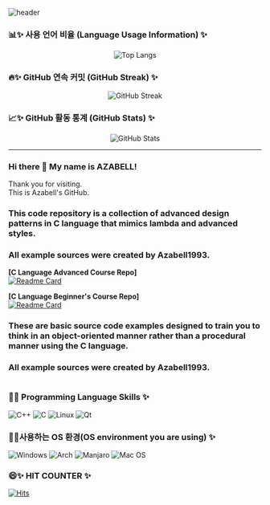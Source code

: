 
![header](https://capsule-render.vercel.app/api?type=rect&color=0:000000,100:000000&text=Azabell's%20GitHub&fontAlign=50&fontAlignY=50&fontColor=00ff00&fontSize=45&animation=fadeIn&desc=Wellcome%20My%20Home&descAlignY=75&descAlign=50)
### 📊✨ 사용 언어 비율 (Language Usage Information) ✨  
<div align="center">
    <img src="https://github-readme-stats.vercel.app/api/top-langs/?username=Azabell1993&layout=compact&theme=tokyonight" alt="Top Langs">
</div>

### 🔥✨ GitHub 연속 커밋 (GitHub Streak) ✨  
<div align="center">
    <img src="https://github-readme-streak-stats.herokuapp.com/?user=Azabell1993&theme=tokyonight" alt="GitHub Streak">
</div>

### 📈✨ GitHub 활동 통계 (GitHub Stats) ✨  
<div align="center">
    <img src="https://github-readme-stats.vercel.app/api?username=Azabell1993&show_icons=true&theme=radical" alt="GitHub Stats">
</div>

-----   
### Hi there 👋 My name is AZABELL!  
Thank you for visiting.  
This is Azabell's GitHub.  

### This code repository is a collection of advanced design patterns in C language that mimics lambda and advanced styles.  
### All example sources were created by Azabell1993.  

**[C Language Advanced Course Repo]**  
[![Readme Card](https://github-readme-stats.vercel.app/api/pin/?username=Azabell1993&repo=functional_clang)](https://github.com/Azabell1993/functional_clang)   

**[C Language Beginner's Course Repo]**  
[![Readme Card](https://github-readme-stats.vercel.app/api/pin/?username=Azabell1993&repo=ClangStructPointerExample)](https://github.com/Azabell1993/ClangStructPointerExample)   
    
### These are basic source code examples designed to train you to think in an object-oriented manner rather than a procedural manner using the C language.  
### All example sources were created by Azabell1993.  
  
#
<!--
- 🌱 I’m currently learning ...
- 👯 I’m looking to collaborate on ...
- 🤔 I’m looking for help with ...
- 💬 Ask me about ...
- 📫 How to reach me: ...
- 😄 Pronouns: ...
- ⚡ Fun fact: ...
![C++](https://img.shields.io/badge/c++-%2300599C.svg?style=for-the-badge&logo=c%2B%2B&logoColor=white)
-->
  

### 🔭✨ Programming Language Skills ✨  
![C++](https://img.shields.io/badge/c++-%2300599C.svg?style=for-the-badge&logo=c%2B%2B&logoColor=white) 
![C](https://img.shields.io/badge/c-%2300599C.svg?style=for-the-badge&logo=c&logoColor=white) 
![Linux](https://img.shields.io/badge/Linux-FCC624?style=for-the-badge&logo=linux&logoColor=black) 
![Qt](https://img.shields.io/badge/Qt-41CD52?style=for-the-badge&logo=qt&logoColor=white)


### 🤔✨사용하는 OS 환경(OS environment you are using) ✨  
![Windows](https://img.shields.io/badge/Windows-0078D6?style=for-the-badge&logo=windows&logoColor=white) ![Arch](https://img.shields.io/badge/Arch%20Linux-1793D1?logo=arch-linux&logoColor=fff&style=for-the-badge) ![Manjaro](https://img.shields.io/badge/Manjaro-35BF5C?style=for-the-badge&logo=Manjaro&logoColor=white) ![Mac OS](https://img.shields.io/badge/mac%20os-000000?style=for-the-badge&logo=macos&logoColor=F0F0F0)  


### 😄✨ HIT COUNTER ✨  
[![Hits](https://hits.seeyoufarm.com/api/count/incr/badge.svg?url=https://github.com/Azabell1993/hit-counter)](https://hits.seeyoufarm.com)  
